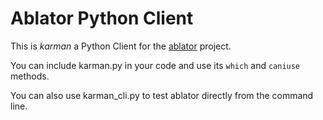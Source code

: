# Ablator Python Client

This is *karman* a Python Client for the [ablator](https://github.com/ablator/ablator) project. 

You can include karman.py in your code and use its `which` and `caniuse` methods.

You can also use karman_cli.py to test ablator directly from the command line. 
